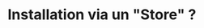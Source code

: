 <!-- .slide: class="transition-white fire-bg-blue fire-specific-slide" data-background="css/theme/legacy/images/background_blue.png" -->

# Installation via un "Store" ?
